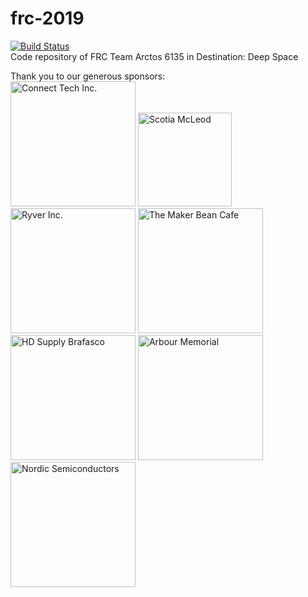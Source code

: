 # frc-2019
[![Build Status](https://travis-ci.com/Arctos6135/frc-2019.svg?branch=master)](https://travis-ci.com/Arctos6135/frc-2019)\
Code repository of FRC Team Arctos 6135 in Destination: Deep Space

Thank you to our generous sponsors:<br/>
<img src="http://connecttech.com/logo.jpg" alt="Connect Tech Inc." height="200px"/>
<img src="https://user-images.githubusercontent.com/32781310/52225164-c30ae080-2877-11e9-9d92-d6499e3c3c50.png" alt="Scotia McLeod" height="150px"/>
<img src="https://kissmybutton.gr/wp-content/uploads/2017/09/ryver.png" alt="Ryver Inc." height="200px"/>
<img src="https://user-images.githubusercontent.com/32781310/52224389-eaf94480-2875-11e9-82ba-78ec58cd20cd.png" alt="The Maker Bean Cafe" height="200px"/>
<img src="https://brafasco.com/media/wysiwyg/HDS_construction_industrial_BF_4C_pos.png" alt="HD Supply Brafasco" height="200px"/>
<img src="https://encrypted-tbn0.gstatic.com/images?q=tbn:ANd9GcRqnEGnLesUirrtMQfhxLGUTZn2xkVWpbROlvmABI2Nk6HzhD1w" alt="Arbour Memorial" height="200px"/>
<img src="https://developer.nordicsemi.com/.webresources/NordicS.jpg" alt="Nordic Semiconductors" height="200px"/>
